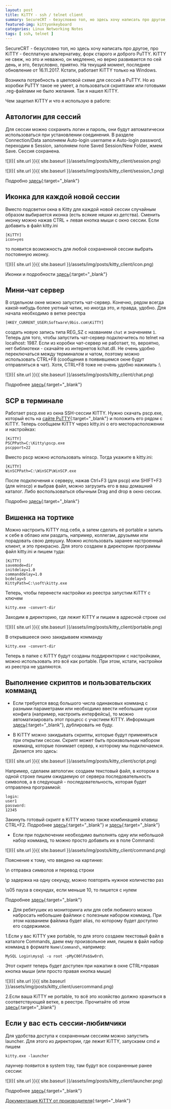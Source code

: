 ```yaml
---
layout: post
title: KiTTY - ssh / telnet client
summary: SecureCRT - безусловно топ, но здесь хочу написать про другое, про KiTTY - бесплатную альтернативу, форк старого и доброго PuTTY. KiTTY не свеж, но это и неважно, он медленно, но верно развивается по сей день, и это, безусловно, приятно. На текущий момент, последнее обновление от 16.11.2017. Кстати, работает KiTTY только на Windows.
featured-img: kittyonkeyboard
categories: Linux Networking Notes
tags: [ ssh, telnet ]
---
```

SecureCRT - безусловно топ, но здесь хочу написать про другое, про KiTTY - бесплатную альтернативу, форк старого и доброго PuTTY. KiTTY не свеж, но это и неважно, он медленно, но верно развивается по сей день, и это, безусловно, приятно. На текущий момент, последнее обновление от 16.11.2017. Кстати, работает KiTTY только на Windows.

Возникла потребность в цветовой схеме для сессий в PuTTY. Но из коробки PuTTY такое не умеет, а пользоваться скриптами или готовыми .reg-файлами не было желания. Так я нашел KiTTY.

Чем зацепил KiTTY и что я использую в работе:

Автологин для сессий
---------------------

Для сессии можно сохранить логин и пароль, они будут автоматически использоваться при установлении соединения. В разделе Connection/Data заполняем Auto-login username и Auto-login password, переходим в Session, заполняем поле Saved Session/New Folder, жмем Save. Сессия сохранена.

![]({{ site.url }}{{ site.baseurl }}/assets/img/posts/kitty_client/session.png)

![]({{ site.url }}{{ site.baseurl }}/assets/img/posts/kitty_client/session_1.png)

Подробно [здесь](http://www.9bis.net/kitty/?page=Automatic%20password&zone=ru){:target="_blank"}

Иконка для каждой новой сессии
------------------------------

Вместо подсветки окна в Kitty для каждой новой сессии случайным образом выбирается иконка (есть всякие няшки из детства). Сменить иконку можно нажав CTRL + левая кнопка мыши с окно сессии.
Если добавить в файл kitty.ini 
```
[KiTTY]
icon=yes
```
то появится возможность для любой сохраненной сессии выбрать постоянную иконку. 

![]({{ site.url }}{{ site.baseurl }}/assets/img/posts/kitty_client/icon.png)

Иконки и подробности [здесь](http://www.9bis.net/kitty/?page=folks&zone=ru){:target="_blank"}

Мини-чат сервер
---------------

В отдельном окне можно запустить чат-сервер. Конечно, рядом всегда какой-нибудь более уютный чатик, но иногда это, и правда, удобно.
Для начала необходимо в ветке реестра 
```
[HKEY_CURRENT_USER\Software\9bis.com\KiTTY]
```
создать новую запись типа REG_SZ с названием `chat` и значением `1`.
Теперь для того, чтобы запустить чат-сервер подключитесь по telnet на localhost: 1987.
Если из коробки чат-сервер не работает, то, вероятно, нет библиотеки - скачайте из интернетов kchat.dll.
Не очень удобно переключаться между терминалом и чатом, поэтому можно использовать CTRL+F8 (сообщения в появившемся окне будут отправляться в чат). Хотя, CTRL+F8 тоже не очень удобно нажимать :\

![]({{ site.url }}{{ site.baseurl }}/assets/img/posts/kitty_client/chat.png)

Подробнее [здесь](http://www.9bis.net/kitty/?page=Chat&zone=ru){:target="_blank"}

SCP в терминале
----------------

Работает pscp.exe из окна SSH-сессии KITTY. Нужно скачать pscp.exe, который есть на [сайте PuTTY](https://www.chiark.greenend.org.uk/~sgtatham/putty/latest.html){:target="_blank"} и положить его рядом с KiTTY. Теперь сообщаем KiTTY через kitty.ini о его месторасположении и настройках:
```
[KiTTY]
PSCPPath=C:\Kitty\pscp.exe 
pscpport=22
```
Вместо pscp можно использовать winscp. Тогда укажите в kitty.ini:
```
[KiTTY]
WinSCPPath=C:\WinSCP\WinSCP.exe
```
После подключения к серверу, нажав Ctrl+F3 (для pscp) или SHIFT+F3 (для winscp) и выбрав файл, можно загрузить его в ваш домашний каталог. Либо воспользоваться обычным Drag and drop в окно сессии.

Подробно [здесь](http://www.9bis.net/kitty/index.php?page=pscp%20and%20WinSCP%20integration){:target="_blank"}

Вишенка на тортике
------------------

Можно настроить KiTTY под себя, а затем сделать её portable и залить к себе в облако или раздать, например, коллегам, друзьями или порадовать свою девушку.
Можно использовать заранее настроенный клиент, и это прекрасно.
Для этого создаем в директории программы файл kitty.ini и пишем туда:
```
[KiTTY]
savemode=dir
initdelay=1.0
commanddelay=1.0
bcdelay=5
KittyPath=C:\soft\kitty.exe
```
Теперь, чтобы перенести настройки из реестра запустим KiTTY с ключем
```
kitty.exe -convert-dir
```
Заходим в директорию, где лежит KiTTY и пишем в адресной строке `cmd`

![]({{ site.url }}{{ site.baseurl }}/assets/img/posts/kitty_client/portable.png)

В открывшееся окно закидываем комманду
```
kitty.exe -convert-dir
```
Теперь в папке с KiTTY будут созданы поддиректории с настройками, можно использовать это всё как portable. При этом, кстати, настройки из реестра не удаляются.

Выполнение скриптов и пользовательских комманд
----------------------------------------------

* Если требуется ввод большого числа одинаковых комманд с разными параметрами или необходимо ввести небольшие куски конфига (например, настроить интерфейсы), то можно автоматизировать этот процесс с участием KiTTY.
Информация [здесь](https://habr.com/post/180281/){:target="_blank"}, дублировать не буду.

* В KiTTY можно закидывать скрипты, которые будут применяться при открытии сессии. Скрипт может быть произвольным набором комманд, которые понимает сервер, к которому мы подключаемся. Делается это здесь:

![]({{ site.url }}{{ site.baseurl }}/assets/img/posts/kitty_client/script.png)

Например, сделаем автологин: создаем текстовый файл, в котором в одной строке пишем ожидаемую от сервера последовательность символов, а в следующей - последовательность, которая будет отправлена программой:
```
login:
user1
password:
12345
```
Закинуть готовый скрипт в KiTTY можно также комбинацией клавиш CTRL+F2.
Подробнее [здесь](http://www.9bis.net/kitty/?page=Logon%20script&zone=ru){:target="_blank"} и [здесь](http://www.9bis.net/kitty/?page=Local%20script&zone=ru){:target="_blank"}

* Если при подключении необходимо выполнять одну или небольшой набор комманд, то можно просто добавить их в поле Command:

![]({{ site.url }}{{ site.baseurl }}/assets/img/posts/kitty_client/command.png)

Пояснение к тому, что введено на картинке: 

\n отправка символов и перевод строки

\p задержка на одну секунду, можно повторять нужное количество раз

\s05 пауза в секундах, если меньше 10, то пишется с нулем

Подробнее [здесь](http://www.9bis.net/kitty/?page=Automatic%20commands&zone=ru){:target="_blank"}

* Для ребятушек из мониторинга или для себя любимого можно набросать небольшие файлики с полезным набором комманд. При этом названием файлика будет alias, по которому будет доступно его содержимое.

1.Если у вас KiTTY уже portable, то для этого создаем текстовый файл в каталоге Commands, даем ему произвольное имя, пишем в файл набор комманд в формате `Name\Command\`, например:
```
MySQL Login\mysql -u root -pMyC00lPa$$w0rd\
```
Этот скрипт теперь будет доступен при нажатии в окне CTRL+правая кнопка мыши (или просто правая кнопка мыши)

![]({{ site.url }}{{ site.baseurl }}/assets/img/posts/kitty_client/usercommand.png)

2.Если ваша KiTTY не portable, то всё это хозяйство должно храниться в соответствующей ветке, в реестре. Прочитайте об этом [здесь](http://www.9bis.net/kitty/?page=Pre-defined%20commands&zone=ru){:target="_blank"}

Если у вас есть сессии-любимчики
---------------------------------

Для удобства доступа к сохраненным сессиям можно запустить launcher. Для этого из директории, где лежит KiTTY, запускаем cmd и пишем
```
kitty.exe -launcher
```
лаунчер появится в system tray, там будут все сохраненные ранее сессии:

![]({{ site.url }}{{ site.baseurl }}/assets/img/posts/kitty_client/launcher.png)

Подробнее [здесь](http://www.9bis.net/kitty/?page=The%20session%20launcher&zone=ru){:target="_blank"}

[Документация KiTTY от производителя](http://www.9bis.net/kitty/?page=Welcome&zone=ru){:target="_blank"}
